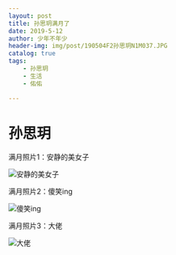 ```yaml
---
layout: post
title: 孙思玥满月了
date: 2019-5-12
author: 少年不年少
header-img: img/post/190504F2孙思玥N1M037.JPG
catalog: true
tags:
    - 孙思玥
    - 生活
    - 佑佑

---
```




# 孙思玥 #

满月照片1：安静的美女子


![安静的美女子](/img/post/190504F2孙思玥N1M006.JPG)


满月照片2：傻笑ing

![傻笑ing](/img/post/190504F2孙思玥N1M013.JPG)


满月照片3：大佬

![大佬](/img/post190504F2孙思玥N1M045.JPG)



